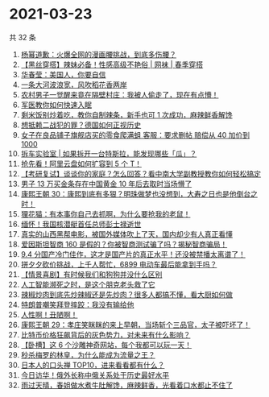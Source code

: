 # 2021-03-23

共 32 条

<!-- BEGIN ZHIHUVIDEO -->
<!-- 最后更新时间 Tue Mar 23 2021 18:08:41 GMT+0800 (China Standard Time) -->
1. [杨幂道歉：火爆全网的漫画腰挑战，到底多伤腰？](https://www.zhihu.com/zvideo/1357385698367033345)
1. [【黑丝穿搭】辣妹必备！性感高级不艳俗 |  网袜 | 春季穿搭](https://www.zhihu.com/zvideo/1357296367501717504)
1. [华春莹：美国人，你要自信](https://www.zhihu.com/zvideo/1357396554182180864)
1. [一条大河波浪宽，风吹稻花香两岸](https://www.zhihu.com/zvideo/1357633399482724352)
1. [农村男子一觉醒来竟在隔壁村庄：我被人偷走了，现在有点懵！](https://www.zhihu.com/zvideo/1357430617873891328)
1. [军医教你如何快速入眠](https://www.zhihu.com/zvideo/1356980119446405120)
1. [剩米饭别炒着吃，教你自制辣条，新手也可 1 次成功，麻辣鲜香解馋](https://www.zhihu.com/zvideo/1357621215994277889)
1. [想抵赖二战犯的罪？德国如何正视历史](https://www.zhihu.com/zvideo/1357460388230135808)
1. [女子在良品铺子旗舰店买的零食爬满蛆 客服：要求删帖 赔偿从 40 加价到 1000](https://www.zhihu.com/zvideo/1357658131779252226)
1. [拆车实验室 | 如果拆开一台特斯拉，能发现哪些「瓜」？](https://www.zhihu.com/zvideo/1357451291120263168)
1. [抢先看！阿里云盘如何扩容到 5 个 T！](https://www.zhihu.com/zvideo/1357374946516373504)
1. [【考研复试】谈谈你的家庭？怎么回答？看中南大学副教授教你如何轻松搞定](https://www.zhihu.com/zvideo/1357607450196234241)
1. [男子 13 万买金条存在中国黄金 10 年后去取时当场懵了](https://www.zhihu.com/zvideo/1355902345457324032)
1. [康熙王朝 30：康熙到底有多狠？明珠做梦也没想到，大寿之日也是他倒台之时！](https://www.zhihu.com/zvideo/1357392687495249920)
1. [狸花猫：有本事你自己去抓啊，为什么要抢我的老鼠！](https://www.zhihu.com/zvideo/1357394761515626496)
1. [缅怀！我国核潜艇首任总师彭士禄逝世](https://www.zhihu.com/zvideo/1357623118014574593)
1. [真实的山西黑帮电影，被国外媒体吹上了天，国内却少有人真正看懂](https://www.zhihu.com/zvideo/1357331839854702593)
1. [爱因斯坦智商 160 是假的？你被智商测试骗了吗？揭秘智商骗局！](https://www.zhihu.com/zvideo/1357455675019382784)
1. [9.4 分国产冷门佳作，这才是国产片的真正水平！还没被禁播太离谱了！](https://www.zhihu.com/zvideo/1357480620684353536)
1. [拼夕夕砍价挑战，上千人帮忙，6899 电动车最后能拿到手吗？](https://www.zhihu.com/zvideo/1357295697885356032)
1. [【情景喜剧】有时候我们和狗狗并没什么区别](https://www.zhihu.com/zvideo/1357429413789921280)
1. [人工智能濒死之时，是这个朋克老头救了它](https://www.zhihu.com/zvideo/1357406587473203200)
1. [辣椒炒肉到底先炒辣椒还是先炒肉？很多人都搞不懂，看大厨如何做](https://www.zhihu.com/zvideo/1357259469135654912)
1. [特朗普嘲笑拜登摔跤：我没有输给他](https://www.zhihu.com/zvideo/1357267376296275968)
1. [人性啊！丑陋啊！](https://www.zhihu.com/zvideo/1357445076290093056)
1. [康熙王朝 29：孝庄笑眯眯的来上早朝，当场斩个三品官，太子被吓坏了！](https://www.zhihu.com/zvideo/1357268316143296512)
1. [比特币价格狂飙背后的灰色势力，对未来有什么影响？](https://www.zhihu.com/zvideo/1357268339224563712)
1. [【卧槽】这 6 个沙雕神奇网站，每个我都可以玩一天！](https://www.zhihu.com/zvideo/1357292503654256640)
1. [秒杀梅罗的林皇，为什么能成为流量之王？](https://www.zhihu.com/zvideo/1357296046322892800)
1. [日本人的口头禅 TOP10，进来看看都有什么？](https://www.zhihu.com/zvideo/1357050581811519489)
1. [今日访华！俄外长称中俄关系处于历史最好水平](https://www.zhihu.com/zvideo/1357294783262752768)
1. [雨过天晴，春姐做水煮牛肚解馋，麻辣鲜香，光看着口水都止不住了](https://www.zhihu.com/zvideo/1357329521734119424)
<!-- END ZHIHUVIDEO -->
